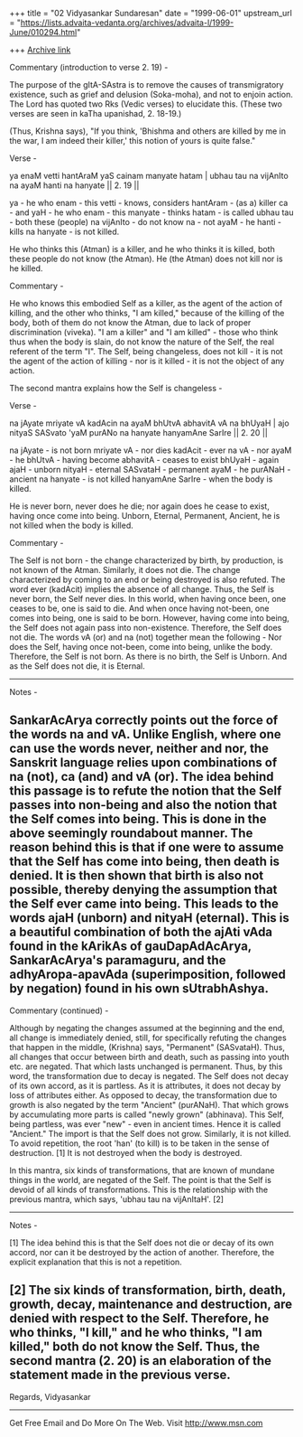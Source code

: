 +++
title = "02 Vidyasankar Sundaresan"
date = "1999-06-01"
upstream_url = "https://lists.advaita-vedanta.org/archives/advaita-l/1999-June/010294.html"

+++
[Archive link](https://lists.advaita-vedanta.org/archives/advaita-l/1999-June/010294.html)

Commentary (introduction to verse 2. 19) -

The purpose of the gItA-SAstra is to remove the causes of transmigratory
existence, such as grief and delusion (Soka-moha), and not to enjoin action.
The Lord has quoted two Rks (Vedic verses) to elucidate this. (These two
verses are seen in kaTha upanishad, 2. 18-19.)

(Thus, Krishna says), "If you think, 'Bhishma and others are killed by me in
the war, I am indeed their killer,' this notion of yours is quite false."

Verse -

ya enaM vetti hantAraM yaS cainam manyate hatam |
ubhau tau na vijAnIto na ayaM hanti na hanyate || 2. 19 ||

ya - he who
enam - this
vetti - knows, considers
hantAram - (as a) killer
ca - and
yaH - he who
enam - this
manyate - thinks
hatam - is called
ubhau tau - both these (people)
na vijAnIto - do not know
na - not
ayaM - he
hanti - kills
na hanyate - is not killed.

He who thinks this (Atman) is a killer, and he who thinks it is killed, both
these people do not know (the Atman). He (the Atman) does not kill nor is he
killed.

Commentary -

He who knows this embodied Self as a killer, as the agent of the action of
killing, and the other who thinks, "I am killed," because of the killing of
the body, both of them do not know the Atman, due to lack of proper
discrimination (viveka). "I am a killer" and "I am killed" - those who think
thus when the body is slain, do not know the nature of the Self, the real
referent of the term "I". The Self, being changeless, does not kill - it is
not the agent of the action of killing - nor is it killed - it is not the
object of any action.

The second mantra explains how the Self is changeless -

Verse -

na jAyate mriyate vA kadAcin na ayaM bhUtvA abhavitA vA na bhUyaH |
ajo nityaS SASvato 'yaM purANo na hanyate hanyamAne SarIre || 2. 20 ||

na jAyate - is not born
mriyate vA - nor dies
kadAcit - ever
na vA - nor
ayaM - he
bhUtvA - having become
abhavitA - ceases to exist
bhUyaH - again
ajaH - unborn
nityaH - eternal
SASvataH - permanent
ayaM - he
purANaH - ancient
na hanyate - is not killed
hanyamAne SarIre - when the body is killed.

He is never born, never does he die; nor again does he cease to exist,
having once come into being. Unborn, Eternal, Permanent, Ancient, he is not
killed when the body is killed.

Commentary -

The Self is not born - the change characterized by birth, by production, is
not known of the Atman. Similarly, it does not die. The change characterized
by coming to an end or being destroyed is also refuted. The word ever
(kadAcit) implies the absence of all change. Thus, the Self is never born,
the Self never dies. In this world, when having once been, one ceases to be,
one is said to die. And when once having not-been, one comes into being, one
is said to be born. However, having come into being, the Self does not again
pass into non-existence. Therefore, the Self does not die. The words vA (or)
and na (not) together mean the following - Nor does the Self, having once
not-been, come into being, unlike the body. Therefore, the Self is not born.
As there is no birth, the Self is Unborn. And as the Self does not die, it
is Eternal.

----------------------------------------------------------------------
Notes -

SankarAcArya correctly points out the force of the words na and vA.
Unlike English, where one can use the words never, neither and nor, the
Sanskrit language relies upon combinations of na (not), ca (and) and vA
(or). The idea behind this passage is to refute the notion that the Self
passes into non-being and also the notion that the Self comes into being.
This is done in the above seemingly roundabout manner. The reason behind
this is that if one were to assume that the Self has come into being, then
death is denied. It is then shown that birth is also not possible, thereby
denying the assumption that the Self ever came into being. This leads to the
words ajaH (unborn) and nityaH (eternal). This is a beautiful combination of
both the ajAti vAda found in the kArikAs of gauDapAdAcArya, SankarAcArya's
paramaguru, and the adhyAropa-apavAda (superimposition, followed by
negation) found in his own sUtrabhAshya.
----------------------------------------------------------------------

Commentary (continued) -

Although by negating the changes assumed at the beginning and the end, all
change is immediately denied, still, for specifically refuting the changes
that happen in the middle, (Krishna) says, "Permanent" (SASvataH). Thus, all
changes that occur between birth and death, such as passing into youth etc.
are negated. That which lasts unchanged is permanent. Thus, by this word,
the transformation due to decay is negated. The Self does not decay of its
own accord, as it is partless. As it is attributes, it does not decay by
loss of attributes either. As opposed to decay, the transformation due to
growth is also negated by the term "Ancient" (purANaH). That which grows by
accumulating more parts is called "newly grown" (abhinava). This Self, being
partless, was ever "new" - even in ancient times. Hence it is called
"Ancient." The import is that the Self does not grow. Similarly, it is not
killed. To avoid repetition, the root 'han' (to kill) is to be taken
in the sense of destruction. [1] It is not destroyed when the body is
destroyed.

In this mantra, six kinds of transformations, that are known of mundane
things in the world, are negated of the Self. The point is that the Self is
devoid of all kinds of transformations. This is the relationship with the
previous mantra, which says, 'ubhau tau na vijAnItaH'. [2]

----------------------------------------------------------------------
Notes -

[1] The idea behind this is that the Self does not die or decay of its
own accord, nor can it be destroyed by the action of another. Therefore, the
explicit explanation that this is not a repetition.

[2] The six kinds of transformation, birth, death, growth, decay,
maintenance and destruction, are denied with respect to the Self. Therefore,
he who thinks, "I kill," and he who thinks, "I am killed," both do not know
the Self. Thus, the second mantra (2. 20) is an elaboration of the statement
made in the previous verse.
----------------------------------------------------------------------

Regards,
Vidyasankar


_______________________________________________________________
Get Free Email and Do More On The Web. Visit http://www.msn.com

